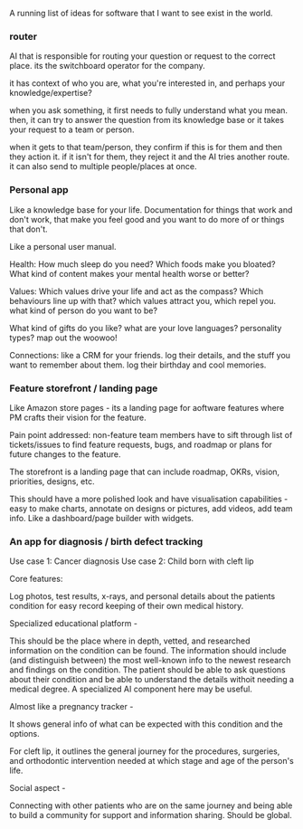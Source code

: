 A running list of ideas for software that I want to see exist in the world.

### router

AI that is responsible for routing your question or request to the correct place. its the switchboard operator for the company.

it has context of who you are, what you're interested in, and perhaps your knowledge/expertise?

when you ask something, it first needs to fully understand what you mean. then, it can try to answer the question from its knowledge base or it takes your request to a team or person.

when it gets to that team/person, they confirm if this is for them and then they action it. if it isn't for them, they reject it and the AI tries another route. it can also send to multiple people/places at once.




### Personal app

Like a knowledge base for your life. Documentation for things that work and don't work, that make you feel good and you want to do more of or things that don't.

Like a personal user manual. 

Health:
How much sleep do you need? Which foods make you bloated? What kind of content makes your mental health worse or better?

Values:
Which values drive your life and act as the compass? Which behaviours line up with that? which values attract you, which repel you. what kind of person do you want to be?

What kind of gifts do you like? what are your love languages? personality types? map out the woowoo! 

Connections:
like a CRM for your friends. log their details, and the stuff you want to remember about them. log their birthday and cool memories.

### Feature storefront / landing page

Like Amazon store pages - its a landing page for aoftware features where PM crafts their vision for the feature.

Pain point addressed: non-feature team members have to sift through list of tickets/issues to find feature requests, bugs, and roadmap or plans for future changes to the feature.

The storefront is a landing page that can include roadmap, OKRs, vision, priorities, designs, etc.

This should have a more polished look and have visualisation capabilities - easy to make charts, annotate on designs or pictures, add videos, add team info. Like a dashboard/page builder with widgets.

### An app for diagnosis / birth defect tracking

Use case 1: Cancer diagnosis
Use case 2: Child born with cleft lip

Core features: 

Log photos, test results, x-rays, and personal details about the patients condition for easy record keeping of their own medical history. 

Specialized educational platform - 

This should be the place where in depth, vetted, and researched information on the condition can be found. The information should include (and distinguish between) the most well-known info to the newest research and findings on the condition.
The patient should be able to ask questions about their condition and be able to understand the details withoit needing a medical degree. A specialized AI component here may be useful.  

Almost like a pregnancy tracker - 

It shows general info of what can be expected with this condition and the options.

For cleft lip, it outlines the general journey for the procedures, surgeries, and orthodontic intervention needed at which stage and age of the person's life.

Social aspect -

Connecting with other patients who are on the same journey and being able to build a community for support and information sharing. Should be global.